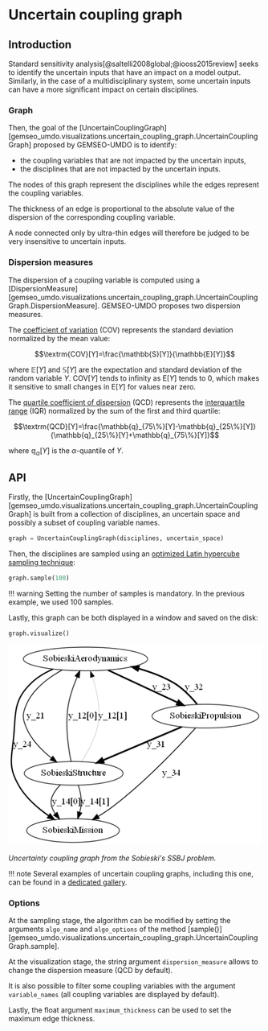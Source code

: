 <!--
 Copyright 2021 IRT Saint Exupéry, https://www.irt-saintexupery.com

 This work is licensed under the Creative Commons Attribution-ShareAlike 4.0
 International License. To view a copy of this license, visit
 http://creativecommons.org/licenses/by-sa/4.0/ or send a letter to Creative
 Commons, PO Box 1866, Mountain View, CA 94042, USA.
-->

# Uncertain coupling graph

## Introduction

Standard sensitivity analysis[@saltelli2008global;@iooss2015review]
seeks to identify the uncertain inputs that have an impact on a model output.
Similarly,
in the case of a multidisciplinary system,
some uncertain inputs can have a more significant impact
on certain disciplines.

### Graph

Then,
the goal of the
[UncertainCouplingGraph][gemseo_umdo.visualizations.uncertain_coupling_graph.UncertainCouplingGraph]
proposed by GEMSEO-UMDO
is to identify:

- the coupling variables that are not impacted by the uncertain inputs,
- the disciplines that are not impacted by the uncertain inputs.

The nodes of this graph represent the disciplines
while the edges represent the coupling variables.

The thickness of an edge is proportional
to the absolute value of the dispersion of the corresponding coupling variable.

A node connected only by ultra-thin edges
will therefore be judged to be very insensitive
to uncertain inputs.

### Dispersion measures

The dispersion of a coupling variable is computed using a
[DispersionMeasure][gemseo_umdo.visualizations.uncertain_coupling_graph.UncertainCouplingGraph.DispersionMeasure].
GEMSEO-UMDO proposes two dispersion measures.

The
[coefficient of variation](https://en.wikipedia.org/wiki/Coefficient_of_variation)
(COV) represents
the standard deviation normalized by the mean value:

$$\textrm{COV}[Y]=\frac{\mathbb{S}[Y]}{\mathbb{E}[Y]}$$

where $\mathbb{E}[Y]$ and $\mathbb{S}[Y]$
are the expectation and standard deviation
of the random variable $Y$.
$\textrm{COV}[Y]$ tends to infinity as $\textrm{E}[Y]$ tends to 0,
which makes it sensitive to small changes in $\textrm{E}[Y]$
for values near zero.

The
[quartile coefficient of dispersion](https://en.wikipedia.org/wiki/Quartile_coefficient_of_dispersion)
(QCD)
represents the
[interquartile range](https://en.wikipedia.org/wiki/Interquartile_range)
(IQR)
normalized by the sum of the first and third quartile:

$$\textrm{QCD}[Y]=\frac{\mathbb{q}_{75\%}[Y]-\mathbb{q}_{25\%}[Y]}{\mathbb{q}_{25\%}[Y]+\mathbb{q}_{75\%}[Y]}$$

where $\mathbb{q}_{\alpha}[Y]$ is the $\alpha$-quantile of $Y$.

## API

Firstly,
the [UncertainCouplingGraph][gemseo_umdo.visualizations.uncertain_coupling_graph.UncertainCouplingGraph]
is built from
a collection of disciplines,
an uncertain space
and possibly a subset of coupling variable names.

``` py
graph = UncertainCouplingGraph(disciplines, uncertain_space)
```

Then,
the disciplines are sampled
using an [optimized Latin hypercube sampling technique](https://gemseo.readthedocs.io/en/stable/algorithms/doe_algos.html#ot-opt-lhs):

``` py
graph.sample(100)
```

!!! warning
    Setting the number of samples is mandatory.
    In the previous example, we used 100 samples.

Lastly,
this graph can be both displayed in a window and saved on the disk:

``` py
graph.visualize()
```

![Uncertain coupling graph](../../images/uncertain_coupling_graph.png)

*Uncertainty coupling graph from the Sobieski's SSBJ problem.*

!!! note
    Several examples of uncertain coupling graphs,
    including this one,
    can be found in a [dedicated gallery](../../generated/examples/visualizations/index.md).

### Options

At the sampling stage,
the algorithm can be modified
by setting the arguments `algo_name` and `algo_options`
of the method
[sample()][gemseo_umdo.visualizations.uncertain_coupling_graph.UncertainCouplingGraph.sample].

At the visualization stage,
the string argument ``dispersion_measure``
allows to change the dispersion measure (QCD by default).

It is also possible to filter some coupling variables
with the argument ``variable_names`` (all coupling variables are displayed by default).

Lastly,
the float argument ``maximum_thickness`` can be used
to set the maximum edge thickness.
